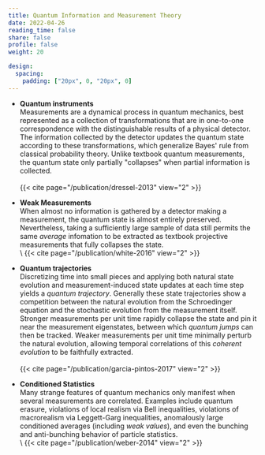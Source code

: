 ```yaml
---
title: Quantum Information and Measurement Theory
date: 2022-04-26
reading_time: false  
share: false  
profile: false  
weight: 20

design:
  spacing:
    padding: ["20px", 0, "20px", 0]
---
```


- **Quantum instruments**\
    Measurements are a dynamical process in quantum mechanics, best represented as a collection of transformations that are in one-to-one correspondence with the distinguishable results of a physical detector. The information collected by the detector updates the quantum state according to these transformations, which generalize Bayes' rule from classical probability theory. Unlike textbook quantum measurements, the quantum state only partially "collapses" when partial information is collected. <br/>\
    {{< cite page="/publication/dressel-2013" view="2" >}}


- **Weak Measurements**\
    When almost no information is gathered by a detector making a measurement, the quantum state is almost entirely preserved.  Nevertheless, taking a sufficiently large sample of data still permits the same _average_ infomation to be extracted as textbook projective measurements that fully collapses the state. <br/>\ 
    {{< cite page="/publication/white-2016" view="2" >}}


- **Quantum trajectories**\
    Discretizing time into small pieces and applying both natural state evolution and measurement-induced state updates at each time step yields a _quantum trajectory_. Generally these state trajectories show a competition between the natural evolution from the Schroedinger equation and the stochastic evolution from the measurement itself. Stronger measurements per unit time rapidly collapse the state and pin it near the measurement eigenstates, between which _quantum jumps_ can then be tracked. Weaker measurements per unit time minimally perturb the natural evolution, allowing temporal correlations of this _coherent evolution_ to be faithfully extracted. <br/>\
    {{< cite page="/publication/garcia-pintos-2017" view="2" >}}


- **Conditioned Statistics**\
    Many strange features of quantum mechanics only manifest when several measurements are correlated. Examples include quantum erasure, violations of local realism via Bell inequalities, violations of macrorealism via Leggett-Garg inequalities, anomalously large conditioned averages (including <i>weak values</i>), and even the bunching and anti-bunching behavior of particle statistics. <br/>\ 
    {{< cite page="/publication/weber-2014" view="2" >}}



